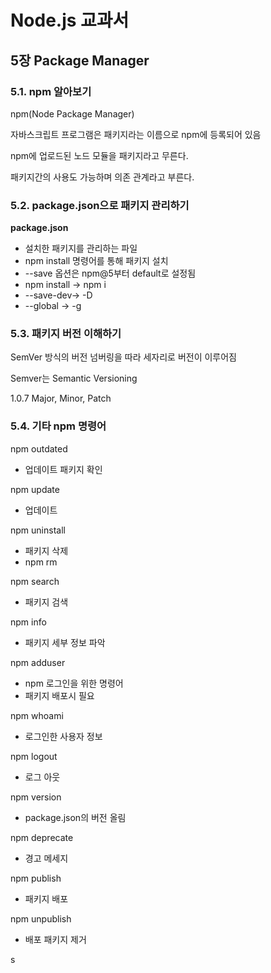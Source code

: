 # Node.js 교과서

## 5장 Package Manager

### 5.1. npm 알아보기

npm(Node Package Manager)

자바스크립트 프로그램은 패키지라는 이름으로 npm에 등록되어 있음

npm에 업로드된 노드 모듈을 패키지라고 무른다.

패키지간의 사용도 가능하며 의존 관계라고 부른다.



### 5.2. package.json으로 패키지 관리하기

**package.json**

- 설치한 패키지를 관리하는 파일
- npm install 명령어를 통해 패키지 설치
- --save 옵션은 npm@5부터 default로 설정됨
- npm install -> npm i
- --save-dev-> -D
- --global -> -g

### 5.3. 패키지 버전 이해하기

SemVer 방식의 버전 넘버링을 따라 세자리로 버전이 이루어짐

Semver는 Semantic Versioning 

1.0.7
Major, Minor, Patch


### 5.4. 기타 npm 명령어
 
 npm outdated 
 - 업데이트 패키지 확인
 
 npm update
 - 업데이트 
 
 npm uninstall
- 패키지 삭제
- npm rm

npm search
- 패키지 검색

npm info
- 패키지 세부 정보 파악

npm adduser
- npm 로그인을 위한 명령어
- 패키지 배포시 필요


npm whoami
- 로그인한 사용자 정보

npm logout
- 로그 아웃

npm version
- package.json의 버전 올림


npm deprecate
- 경고 메세지

npm publish
- 패키지 배포

npm unpublish
- 배포 패키지 제거



 s

